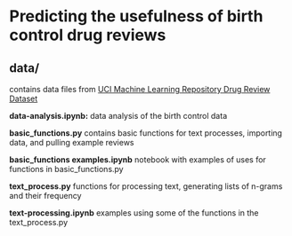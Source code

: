 # Predicting the usefulness of birth control drug reviews

## data/
contains data files from [UCI Machine Learning Repository Drug Review Dataset](https://archive.ics.uci.edu/ml/datasets/Drug+Review+Dataset+%28Drugs.com%29)

**data-analysis.ipynb:** data analysis of the birth control data

**basic_functions.py** contains basic functions for text processes, importing data, and pulling example reviews

**basic_functions examples.ipynb** notebook with examples of uses for functions in basic_functions.py

**text_process.py** functions for processing text, generating lists of n-grams and their frequency

**text-processing.ipynb** examples using some of the functions in the text_process.py
